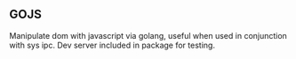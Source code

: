 ## GOJS
Manipulate dom with javascript via golang, useful when used in conjunction with sys ipc. Dev server included in package for testing.

